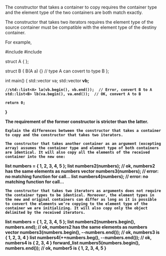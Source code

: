

The constructor that takes a container to copy requires the container type and the element type of the two containers are both match exactly.

The constructor that takes two iterators requires the element type of the source container must be compatible with the element type of the destiny container.

For example,

#include <vector>
#include <list>

struct A {
};

struct B {
    B(A a) {}  // type A can covert to type B
};

int main() {
    std::vector<A> va;
    std::vector<B> vb;

    //std::list<A> la(vb.begin(), vb.end());  // Error, convert B to A
    std::list<B> lb(va.begin(), va.end());  // OK, convert A to B

    return 0;
}

The requirement of the former constructor is stricter than the latter.





    Explain the differences between the constructor that takes a container to copy and the constructor that takes two iterators.

    The constructor that takes another container as an argument (excepting array) assumes the container type and element type of both containers are identical. It will also copy all the elements of the received container into the new one:

list<int> numbers = { 1, 2, 3, 4, 5 };
list<int> numbers2(numbers);        // ok, numbers2 has the same elements as numbers
vector<int> numbers3(numbers);      // error: no matching function for call...
list<double> numbers4(numbers);     // error: no matching function for call...

    The constructor that takes two iterators as arguments does not require the container types to be identical. Moreover, the element types in the new and original containers can differ as long as it is possible to convert the elements we’re copying to the element type of the container we are initializing. It will also copy only the object delimited by the received iterators.

list<int> numbers = { 1, 2, 3, 4, 5 };
list<int> numbers2(numbers.begin(), numbers.end);        // ok, numbers2 has the same elements as numbers
vector<int> numbers3(numbers.begin(), --numbers.end());  // ok, numbers3 is { 1, 2, 3, 4 }
list<double> numbers4(++numbers.beg(), --numbers.end());        // ok, numbers4 is { 2, 3, 4 }
forward_list<float> numbers5(numbers.begin(), numbers.end());   // ok, number5 is { 1, 2, 3, 4, 5 }